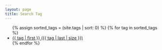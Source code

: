 ```yaml
---
layout: page
title: Search Tag
---
```


<ul class="tag-search">
{% assign sorted_tags = (site.tags | sort: 0) %}
{% for tag in sorted_tags %}
  <li>
    <a href="/tags/{{ tag[0] }}">
      {{ tag | first }} ({{ tag | last | size }})
    </a>
  </li>
{% endfor %}
</ul>